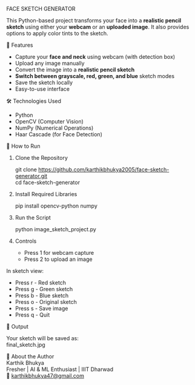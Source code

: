 FACE SKETCH GENERATOR

This Python-based project transforms your face into a **realistic pencil sketch** using either your **webcam** or an **uploaded image**. It also provides options to apply color tints to the sketch.

📸 Features

- Capture your **face and neck** using webcam (with detection box)
- Upload any image manually
- Convert the image into a **realistic pencil sketch**
- **Switch between grayscale, red, green, and blue** sketch modes
- Save the sketch locally
- Easy-to-use interface

🛠️ Technologies Used

- Python
- OpenCV (Computer Vision)
- NumPy (Numerical Operations)
- Haar Cascade (for Face Detection)

🚀 How to Run

1. Clone the Repository

    git clone https://github.com/karthikbhukya2005/face-sketch-generator.git<br>
    cd face-sketch-generator

2. Install Required Libraries

    pip install opencv-python numpy

4. Run the Script

    python image_sketch_project.py

5. Controls
   
   - Press 1 for webcam capture<br>
   - Press 2 to upload an image<br>

In sketch view:<br>

   - Press r - Red sketch<br>
   - Press g - Green sketch<br>
   - Press b - Blue sketch<br>
   - Press o - Original sketch<br>
   - Press s - Save image<br>
   - Press q - Quit<br>

📂 Output

Your sketch will be saved as:<br>
final_sketch.jpg<br>


🤖 About the Author<br>
Karthik Bhukya<br>
Fresher | AI & ML Enthusiast | IIIT Dharwad<br>
📧 karthikbhukya47@gmail.com
